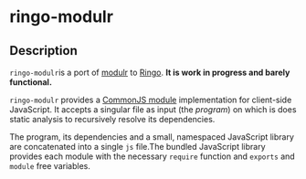 ringo-modulr
============

Description
-----------

`ringo-modulr`is  a port of [modulr] to [Ringo]. **It is work in progress and
barely functional.**

[modulr]: http://github.com/codespeaks/modulr
[Ringo]: http://ringojs.org/

`ringo-modulr` provides a [CommonJS module] implementation for client-side
JavaScript. It accepts a singular file as input (the _program_) on which is
does static analysis to recursively resolve its dependencies.

[CommonJS module]: (http://commonjs.org/specs/modules/1.0.html)

The program, its dependencies and a small, namespaced JavaScript library are
concatenated into a single `js` file.The bundled JavaScript library provides
each module with the necessary `require` function and `exports` and `module`
free variables.

